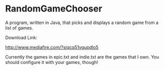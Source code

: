 RandomGameChooser
=================

A program, written in Java, that picks and displays a random game from a list of games.

Download Link:

http://www.mediafire.com/?siqcq51vgupdlo5

Currently the games in epic.txt and indie.txt are the games that I own.  You should configure it with your games, though!
